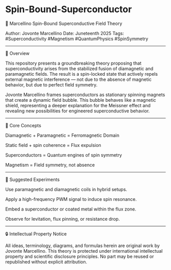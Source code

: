 # Spin-Bound-Superconductor

🧲 Marcellino Spin-Bound Superconductive Field Theory

Author: Jovonte Marcellino
Date: Juneteenth 2025
Tags: #Superconductivity #Magnetism #QuantumPhysics #SpinSymmetry


---

📘 Overview

This repository presents a groundbreaking theory proposing that superconductivity arises from the stabilized fusion of diamagnetic and paramagnetic fields. The result is a spin-locked state that actively repels external magnetic interference — not due to the absence of magnetic behavior, but due to perfect field symmetry.

Jovonte Marcellino frames superconductors as stationary spinning magnets that create a dynamic field bubble. This bubble behaves like a magnetic shield, representing a deeper explanation for the Meissner effect and revealing new possibilities for engineered superconductive behavior.


---

🧪 Core Concepts

Diamagnetic + Paramagnetic = Ferromagnetic Domain

Static field + spin coherence = Flux expulsion

Superconductors = Quantum engines of spin symmetry

Magnetism = Field symmetry, not absence



---

🔬 Suggested Experiments

Use paramagnetic and diamagnetic coils in hybrid setups.

Apply a high-frequency PWM signal to induce spin resonance.

Embed a superconductor or coated metal within the flux zone.

Observe for levitation, flux pinning, or resistance drop.



---

🔒 Intellectual Property Notice

All ideas, terminology, diagrams, and formulas herein are original work by Jovonte Marcellino. This theory is protected under international intellectual property and scientific disclosure principles. No part may be reused or republished without explicit attribution.

